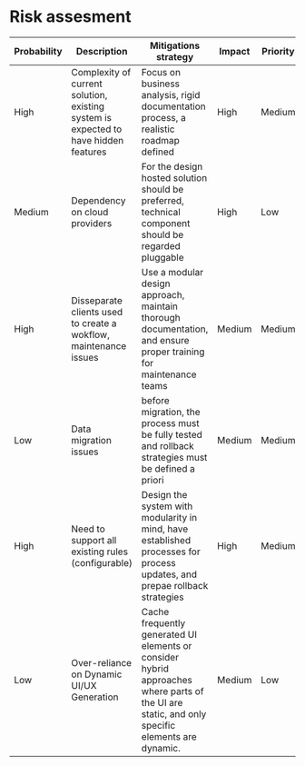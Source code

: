 # Risk assesment



|Probability | Description | Mitigations strategy | Impact | Priority |
| --- | ----------- | -----| -----| ----|
| High | Complexity of current solution, existing system is expected to have hidden features | Focus on business analysis, rigid documentation process, a realistic roadmap defined| High | Medium
| Medium | Dependency on cloud providers | For the design hosted solution should be preferred, technical component should be regarded pluggable| High | Low
| High | Disseparate clients used to create a wokflow, maintenance issues | Use a modular design approach, maintain thorough documentation, and ensure proper training for maintenance teams| Medium | Medium
| Low | Data migration  issues | before migration, the process must be fully tested and rollback strategies must be defined a priori | Medium | Medium
| High |Need to support all existing rules (configurable) |  Design the system with modularity in mind, have established processes for process updates, and prepae rollback strategies| High | Medium
|Low|Over-reliance on Dynamic UI/UX Generation|Cache frequently generated UI elements or consider hybrid approaches where parts of the UI are static, and only specific elements are dynamic. |Medium|Low






